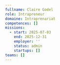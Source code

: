 ```yaml
---
fullname: Claire Godel
role: Intrapreneur
domaine: Intraprenariat
competences: []
missions:
  - start: 2025-07-03
    end: 2025-12-31
    employer: ''
    status: admin
    startups: []
teams: []
---
```

